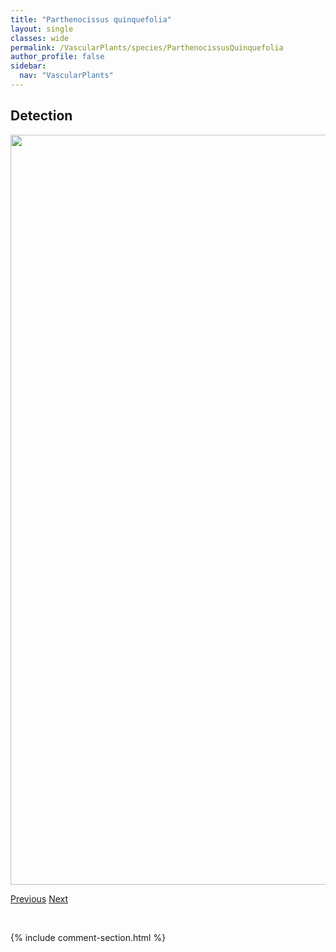 ```yaml
---
title: "Parthenocissus quinquefolia"
layout: single
classes: wide
permalink: /VascularPlants/species/ParthenocissusQuinquefolia
author_profile: false
sidebar:
  nav: "VascularPlants"
---
```


<h2>Detection</h2>

<a href="https://drive.google.com/uc?export=view&id=11anwXQQizVLkGnlomDawVHq-kXTVJfqi">
<img src="https://drive.google.com/uc?export=view&id=11anwXQQizVLkGnlomDawVHq-kXTVJfqi" height = "1200" width = "800">
</a>


<a href="/DevelopmentWebsite/VascularPlants/species/Parthenocissus" class="pagination--pager" title="Parthenocissus">Previous</a> <a href="/DevelopmentWebsite/VascularPlants/species/PascopyrumSmithii" class="pagination--pager" title="Pascopyrum smithii">Next</a>

<p>&nbsp;</p>

{% include comment-section.html %}
